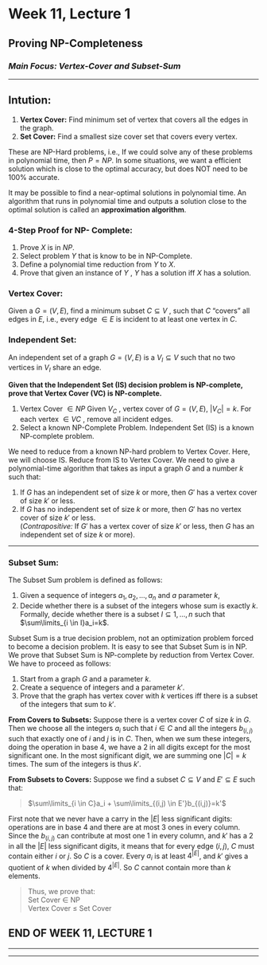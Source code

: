 # **Week 11, Lecture 1**
## **Proving NP-Completeness**
### _**Main Focus:** Vertex-Cover and Subset-Sum_
----

## **Intution:**

1. **Vertex Cover:** Find minimum set of vertex that covers all the edges in the graph.  
2. **Set Cover:**  Find a smallest size cover set that covers every vertex.

These are NP-Hard problems, i.e., If we could solve any of these problems in polynomial time, then
$P = NP$. In some situations, we want a efficient solution which is close to the optimal accuracy, but does NOT need to be 100% accurate. 

It may be possible to find a near-optimal solutions in polynomial time. An algorithm that runs in polynomial
time and outputs a solution close to the optimal solution is called an **approximation algorithm**.

### **4-Step Proof for NP- Complete:**
1. Prove $X$ is in $NP$. 
2. Select problem $Y$ that is know to be in NP-Complete.
3. Define a polynomial time reduction from $Y$ to $X$.
4. Prove that given an instance of $Y$ , $Y$ has a solution iff $X$ has a solution.

### **Vertex Cover:**

Given a $G = (V, E)$, find a minimum subset $C \subseteq V$ , such that $C$ “covers” all edges in $E$, i.e., every edge $\in E$ is incident to at least one vertex in $C$.

### **Independent Set:**

An independent set of a graph $G = (V, E)$ is a $V_I ⊆ V$ such that no two vertices in $V_I$ share an edge.

**Given that the Independent Set (IS) decision problem is NP-complete, prove that Vertex Cover (VC) is NP-complete.**

1. Vertex Cover $\in NP$
Given $V_C$ , vertex cover of $G = (V, E)$, $|V_C| = k$. For each vertex $\in VC$ , remove all incident edges. 
2. Select a known NP-Complete Problem. Independent Set (IS) is a known NP-complete problem.

We need to reduce from a known NP-hard problem to Vertex Cover. Here, we will choose IS. Reduce from IS to Vertex Cover. We need to give a polynomial-time algorithm that takes as input a graph $G$ and a number $k$ such that:

1. If $G$ has an independent set of size $k$ or more, then $G'$ has a vertex cover of size $k'$ or less.
2. If $G$ has no independent set of size $k$ or more, then $G'$ has no vertex cover of size $k'$ or less. <br>
(*Contrapositive:* If $G'$ has a vertex cover of size $k'$ or less, then $G$ has an independent set of size $k$ or more). 
-----
### **Subset Sum:**

The Subset Sum problem is defined as follows:
1. Given a sequence of integers $a_1, a_2,. . . , a_n$ and $a$ parameter $k$,
2. Decide whether there is a subset of the integers whose sum is exactly $k$. Formally, decide whether there is a subset $I \subseteq {1, . . . , n}$ such that $\sum\limits_{i \in I}a_i=k$. 

Subset Sum is a true decision problem, not an optimization problem forced to become a decision problem. It is easy to see that Subset Sum is in NP. We prove that Subset Sum is NP-complete by reduction from Vertex Cover. We have to proceed as follows: <br>
1. Start from a graph $G$ and a parameter $k$.
2. Create a sequence of integers and a parameter $k'$.
3. Prove that the graph has vertex cover with $k$ vertices iff there is a subset of the integers
that sum to $k'$.

**From Covers to Subsets:** Suppose there is a vertex cover $C$ of size $k$ in $G$. Then we choose all the integers $a_i$ such that $i \in C$ and all the integers $b_{(i,j)}$ such that exactly one of $i$ and $j$ is in $C$. Then, when we sum these integers, doing the operation in base 4, we have a 2 in all digits except for the most significant one. In the most significant digit, we are summing one $|C| = k$ times. The sum of the integers is thus $k'$. 

**From Subsets to Covers:** Suppose we find a subset $C \subseteq V$ and $E' \subseteq E$ such that:

> $\sum\limits_{i \in C}a_i + \sum\limits_{(i,j) \in E'}b_{(i,j)}=k'$

First note that we never have a carry in the $|E|$ less significant digits: operations are in base 4 and there are at most 3 ones in every column. Since the $b_{(i,j)}$ can contribute at most one 1 in every column, and $k'$ has a 2 in all the $|E|$ less significant digits, it means that for every edge $(i, j)$, $C$ must contain either $i$ or $j$. So $C$ is a cover. Every $a_i$ is at least $4^{|E|}$, and $k'$ gives a quotient of $k$ when divided by $4^{|E|}$. So $C$ cannot contain more than $k$ elements.
 
>Thus, we prove that: <br>
Set Cover $\in$ NP <br>
Vertex Cover $\leq$ Set Cover


## **END OF WEEK 11, LECTURE 1**
-----
-----


